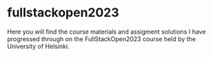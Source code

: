 # fullstackopen2023
Here you will find the course materials and assigment solutions I have progressed through on the FullStackOpen2023 course held by the University of Helsinki.
